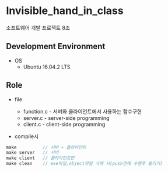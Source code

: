 # Invisible_hand_in_class
 소프트웨어 개발 프로젝트 8조
## Development Environment
* OS
  * Ubuntu 16.04.2 LTS

## Role
* file
  * function.c - 서버와 클라이언트에서 사용하는 함수구현 
  * server.c - server-side programming
  * client.c - client-side programming

* compile시

```c
make          // 서버 + 클라이언트 
make server   // 서버
make client   // 클라이언트만 
make clean    // exe파일,object파일 삭제 시(push전에 수행후 올리기)
```
